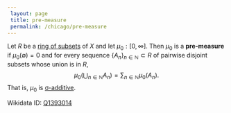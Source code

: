 ```yaml
---
 layout: page
 title: pre-measure
 permalink: /chicago/pre-measure
---
```

Let $R$ be a [ring of subsets](https://defsmath.github.io/DefsMath/ring_of_subsets) of $X$ and let $\mu_0:[0,\infty]$. Then $\mu_0$ is a **pre-measure** if $\mu_0(\emptyset) = 0$ and for every sequence $\{A_n\}_{n\in\mathbb N}\subset R$ of pairwise disjoint subsets whose union is in $R$, $$\mu_0\left(\bigcup_{n\in\mathbb N}A_n\right) = \sum_{n\in\mathbb N} \mu_0(A_n).$$ That is, $\mu_0$ is [σ-additive](https://defsmath.github.io/DefsMath/σ-additive).

Wikidata ID: [Q1393014](https://www.wikidata.org/wiki/Q1393014)